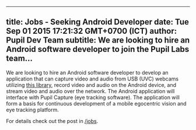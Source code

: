 ---
 title: Jobs - Seeking Android Developer
 date: Tue Sep 01 2015 17:21:32 GMT+0700 (ICT)
 author: Pupil Dev Team
 subtitle: We are looking to hire an Android software developer to join the Pupil Labs team...
 ---

We are looking to hire an Android software developer to develop an application that can capture  video and audio from USB (UVC) webcams utilizing [this library](https://github.com/saki4510t/UVCCamera), record video and audio on the Android device, and stream video and audio over the network. The Android application will interface with Pupil Capture (eye tracking software). The application will form a basis for continuous development of a mobile egocentric vision and eye tracking platform.

For details check out the post in [/jobs](/jobs).